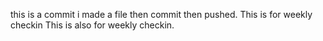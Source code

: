 this is a commit i made a file then commit then pushed.
This is for weekly checkin
This is also for weekly checkin.
